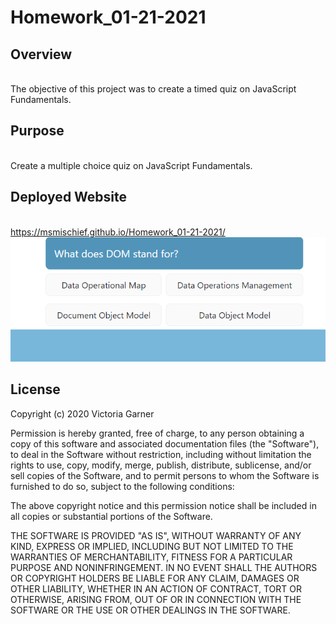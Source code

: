 # Homework_01-21-2021

  ## Overview
  \
  The objective of this project was to create a timed quiz on JavaScript Fundamentals. 
  
  
   ## Purpose
   \
  Create a multiple choice quiz on JavaScript Fundamentals. 
   
   
   ## Deployed Website
   \
  https://msmischief.github.io/Homework_01-21-2021/
  ![Website screenshot](https://raw.githubusercontent.com/MsMischief/Homework_01-21-2021/main/assets/quiz.PNG)
   
 
   ## License
 
Copyright (c) 2020 Victoria Garner

Permission is hereby granted, free of charge, to any person obtaining a copy of this software and associated documentation files (the "Software"), to deal in the Software without restriction, including without limitation the rights to use, copy, modify, merge, publish, distribute, sublicense, and/or sell copies of the Software, and to permit persons to whom the Software is furnished to do so, subject to the following conditions:

The above copyright notice and this permission notice shall be included in all copies or substantial portions of the Software.

THE SOFTWARE IS PROVIDED "AS IS", WITHOUT WARRANTY OF ANY KIND, EXPRESS OR IMPLIED, INCLUDING BUT NOT LIMITED TO THE WARRANTIES OF MERCHANTABILITY, FITNESS FOR A PARTICULAR PURPOSE AND NONINFRINGEMENT. IN NO EVENT SHALL THE AUTHORS OR COPYRIGHT HOLDERS BE LIABLE FOR ANY CLAIM, DAMAGES OR OTHER LIABILITY, WHETHER IN AN ACTION OF CONTRACT, TORT OR OTHERWISE, ARISING FROM, OUT OF OR IN CONNECTION WITH THE SOFTWARE OR THE USE OR OTHER DEALINGS IN THE SOFTWARE.
  
  
  


